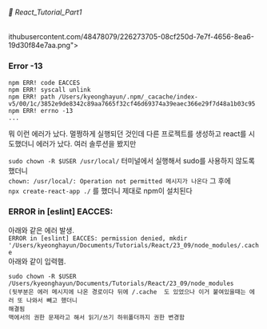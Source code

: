 ###### 🌵 React_Tutorial_Part1
ithubusercontent.com/48478079/226273705-08cf250d-7e7f-4656-8ea6-19d30f84e7aa.png">

### Error -13
```
npm ERR! code EACCES
npm ERR! syscall unlink
npm ERR! path /Users/kyeonghayun/.npm/_cacache/index-v5/00/1c/3852e9de8342c89aa7665f32cf46d69374a39eaec366e29f7d48a1b03c95
npm ERR! errno -13
...
```
뭐 이런 에러가 났다. 멀쩡하게 실행되던 것인데 다른 프로젝트를 생성하고 react를 시도했더니
에러가 났다. 여러 솔루션을 봤지만  

``` sudo chown -R $USER /usr/local/ ``` 터미널에서 실행해서 sudo를 사용하지 않도록 했더니  
``` chown: /usr/local/: Operation not permitted 메시지가 나온다 ```
그 후에  
``` npx create-react-app ./ ``` 를 했더니 제대로 npm이 설치된다

### ERROR in [eslint] EACCES: 
아래와 같은 에러 발생.   
``` ERROR in [eslint] EACCES: permission denied, mkdir '/Users/kyeonghayun/Documents/Tutorials/React/23_09/node_modules/.cache ```  
아래와 같이 입력햄.  
```
sudo chown -R $USER /Users/kyeonghayun/Documents/Tutorials/React/23_09/node_modules
(뒷부분은 에러 메시지에 나온 경로이다 뒤에 /.cache  도 있었으나 이거 붙여있을때는 에러 또 나와서 빼고 했더니
해결됨 
맥에서의 권한 문제라고 해서 읽기/쓰기 하위폴더까지 권한 변경함 
```    

